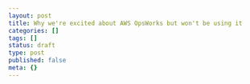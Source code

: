 ```yaml
---
layout: post
title: Why we're excited about AWS OpsWorks but won't be using it
categories: []
tags: []
status: draft
type: post
published: false
meta: {}
---
```


